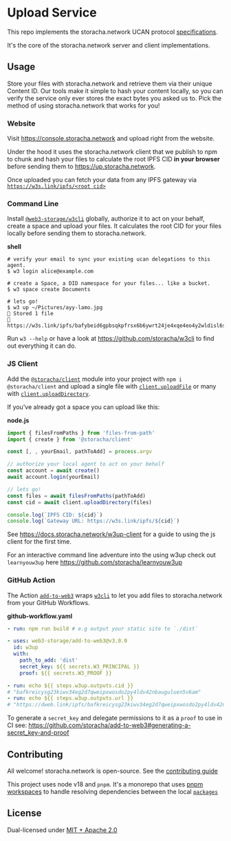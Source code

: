 # Upload Service

This repo implements the storacha.network UCAN protocol [specifications](https://github.com/storacha/specs).

It's the core of the storacha.network server and client implementations.

## Usage

Store your files with storacha.network and retrieve them via their unique Content ID. Our tools make it simple to hash your content locally, so you can verify the service only ever stores the exact bytes you asked us to. Pick the method of using storacha.network that works for you!

### Website

Visit https://console.storacha.network and upload right from the website.

Under the hood it uses the storacha.network client that we publish to npm to chunk and hash your files to calculate the root IPFS CID **in your browser** before sending them to https://up.storacha.network.

Once uploaded you can fetch your data from any IPFS gateway via [`https://w3s.link/ipfs/<root cid>`](https://w3s.link/ipfs/bafkreigh2akiscaildcqabsyg3dfr6chu3fgpregiymsck7e7aqa4s52zy)

### Command Line

Install [`@web3-storage/w3cli`](https://github.com/storacha/w3cli#readme) globally, authorize it to act on your behalf, create a space and upload your files. It calculates the root CID for your files locally before sending them to storacha.network.

**shell**

```shell
# verify your email to sync your existing ucan delegations to this agent.
$ w3 login alice@example.com

# create a Space, a DID namespace for your files... like a bucket.
$ w3 space create Documents

# lets go!
$ w3 up ~/Pictures/ayy-lamo.jpg
🐔 Stored 1 file
🐔 https://w3s.link/ipfs/bafybeid6gpbsqkpfrsx6b6ywrt24je4xqe4eo4y2wldisl6sk7byny5uky
```

Run `w3 --help` or have a look at https://github.com/storacha/w3cli to find out everything it can do.

### JS Client

Add the [`@storacha/client`](https://www.npmjs.com/package/@storacha/client) module into your project with `npm i @storacha/client` and upload a single file with [`client.uploadFile`](https://github.com/storacha/upload-service/blob/main/packages/w3up-client/README.md#uploadfile) or many with [`client.uploadDirectory`](https://github.com/storacha/upload-service/blob/main/packages/w3up-client/README.md#uploaddirectory).

If you've already got a space you can upload like this:

**node.js**

```js
import { filesFromPaths } from 'files-from-path'
import { create } from '@storacha/client'

const [, , yourEmail, pathToAdd] = process.argv

// authorize your local agent to act on your behalf
const account = await create()
await account.login(yourEmail)

// lets go!
const files = await filesFromPaths(pathToAdd)
const cid = await client.uploadDirectory(files)

console.log(`IPFS CID: ${cid}`)
console.log(`Gateway URL: https://w3s.link/ipfs/${cid}`)
```

See https://docs.storacha.network/w3up-client for a guide to using the js client for the first time.

For an interactive command line adventure into the using w3up check out `learnyouw3up` here https://github.com/storacha/learnyouw3up

### GitHub Action

The Action [`add-to-web3`](https://github.com/marketplace/actions/add-to-web3) wraps [`w3cli`](https://github.com/storacha/w3cli) to let you add files to storacha.network from your GitHub Workflows.

**github-workflow.yaml**

```yaml
- run: npm run build # e.g output your static site to `./dist`

- uses: web3-storage/add-to-web3@v3.0.0
  id: w3up
  with:
    path_to_add: 'dist'
    secret_key: ${{ secrets.W3_PRINCIPAL }}
    proof: ${{ secrets.W3_PROOF }}

- run: echo ${{ steps.w3up.outputs.cid }}
# "bafkreicysg23kiwv34eg2d7qweipxwosdo2py4ldv42nbauguluen5v6am"
- run: echo ${{ steps.w3up.outputs.url }}
# "https://dweb.link/ipfs/bafkreicysg23kiwv34eg2d7qweipxwosdo2py4ldv42nbauguluen5v6am"
```

To generate a `secret_key` and delegate permissions to it as a `proof` to use in CI see: https://github.com/storacha/add-to-web3#generating-a-secret_key-and-proof

## Contributing

All welcome! storacha.network is open-source. See the [contributing guide](./CONTRIBUTING.md)

This project uses node v18 and `pnpm`. It's a monorepo that uses [pnpm workspaces](https://pnpm.io/workspaces) to handle resolving dependencies between the local [`packages`](https://github.com/storacha/upload-service/tree/main/packages)

## License

Dual-licensed under [MIT + Apache 2.0](license.md)
